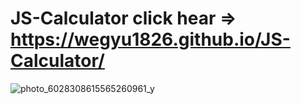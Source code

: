 # JS-Calculator click hear => https://wegyu1826.github.io/JS-Calculator/
![photo_6028308615565260961_y](https://user-images.githubusercontent.com/79543679/184163279-1ba7b853-77c0-4bb5-acd0-3631d2e57b83.jpeg)
